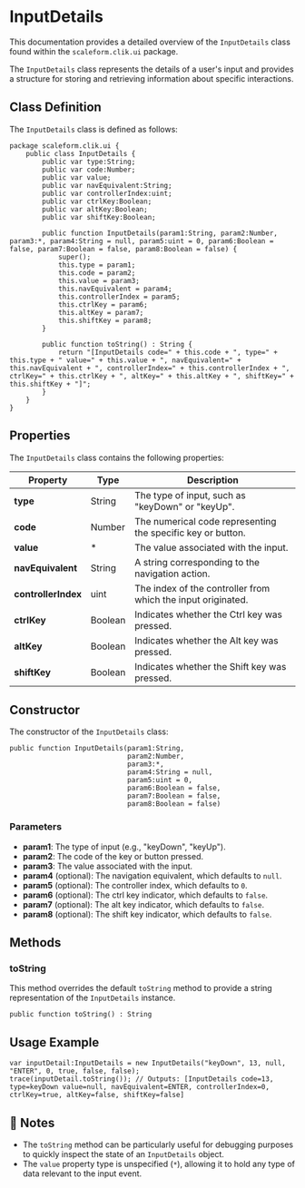 ---
---
# InputDetails
This documentation provides a detailed overview of the `InputDetails` class found within the `scaleform.clik.ui` package.

The `InputDetails` class represents the details of a user's input and provides a structure for storing and retrieving information about specific interactions.

## Class Definition

The `InputDetails` class is defined as follows:

```as3
package scaleform.clik.ui {
    public class InputDetails {
        public var type:String;
        public var code:Number;
        public var value;
        public var navEquivalent:String;
        public var controllerIndex:uint;
        public var ctrlKey:Boolean;
        public var altKey:Boolean;
        public var shiftKey:Boolean;

        public function InputDetails(param1:String, param2:Number, param3:*, param4:String = null, param5:uint = 0, param6:Boolean = false, param7:Boolean = false, param8:Boolean = false) {
            super();
            this.type = param1;
            this.code = param2;
            this.value = param3;
            this.navEquivalent = param4;
            this.controllerIndex = param5;
            this.ctrlKey = param6;
            this.altKey = param7;
            this.shiftKey = param8;
        }

        public function toString() : String {
            return "[InputDetails code=" + this.code + ", type=" + this.type + " value=" + this.value + ", navEquivalent=" + this.navEquivalent + ", controllerIndex=" + this.controllerIndex + ", ctrlKey=" + this.ctrlKey + ", altKey=" + this.altKey + ", shiftKey=" + this.shiftKey + "]";
        }
    }
}
```

## Properties

The `InputDetails` class contains the following properties:

| Property          | Type    | Description                                              |
|-------------------|---------|----------------------------------------------------------|
| **type**          | String  | The type of input, such as "keyDown" or "keyUp".         |
| **code**          | Number  | The numerical code representing the specific key or button.  |
| **value**         | *       | The value associated with the input.                     |
| **navEquivalent** | String  | A string corresponding to the navigation action.         |
| **controllerIndex**  | uint   | The index of the controller from which the input originated. |
| **ctrlKey**       | Boolean | Indicates whether the Ctrl key was pressed.              |
| **altKey**        | Boolean | Indicates whether the Alt key was pressed.               |
| **shiftKey**      | Boolean | Indicates whether the Shift key was pressed.             |

## Constructor

The constructor of the `InputDetails` class:

```as3
public function InputDetails(param1:String,
                             param2:Number,
                             param3:*,
                             param4:String = null,
                             param5:uint = 0,
                             param6:Boolean = false,
                             param7:Boolean = false,
                             param8:Boolean = false)
```

### Parameters

- **param1**: The type of input (e.g., "keyDown", "keyUp").
- **param2**: The code of the key or button pressed.
- **param3**: The value associated with the input.
- **param4** (optional): The navigation equivalent, which defaults to `null`.
- **param5** (optional): The controller index, which defaults to `0`.
- **param6** (optional): The ctrl key indicator, which defaults to `false`.
- **param7** (optional): The alt key indicator, which defaults to `false`.
- **param8** (optional): The shift key indicator, which defaults to `false`.

## Methods

### toString

This method overrides the default `toString` method to provide a string representation of the `InputDetails` instance.

```as3
public function toString() : String
```

## Usage Example

```as3
var inputDetail:InputDetails = new InputDetails("keyDown", 13, null, "ENTER", 0, true, false, false);
trace(inputDetail.toString()); // Outputs: [InputDetails code=13, type=keyDown value=null, navEquivalent=ENTER, controllerIndex=0, ctrlKey=true, altKey=false, shiftKey=false]
```

## 📝 Notes

- The `toString` method can be particularly useful for debugging purposes to quickly inspect the state of an `InputDetails` object.
- The `value` property type is unspecified (`*`), allowing it to hold any type of data relevant to the input event.
